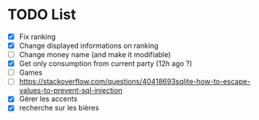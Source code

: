 # TODO List

- [x] Fix ranking
- [x] Change displayed informations on ranking
- [ ] Change money name (and make it modifiable)
- [x] Get only consumption from current party (12h ago ?)
- [ ] Games
- [ ] https://stackoverflow.com/questions/40418693sqlite-how-to-escape-values-to-prevent-sql-injection
- [x] Gérer les accents
- [x] recherche sur les bières